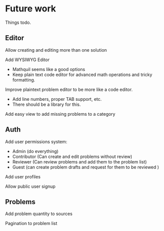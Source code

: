 # Future work

Things todo.

## Editor

Allow creating and editing more than one solution

Add WYSIWYG Editor

- Mathquil seems like a good options
- Keep plain text code editor for advanced math operations and tricky formatting.

Improve plaintext problem editor to be more like a code editor.

- Add line numbers, proper TAB support, etc.
- There should be a library for this.

Add easy view to add missing problems to a category

## Auth

Add user permissions system:

- Admin (do everything)
- Contributor (Can create and edit problems without review)
- Reviewer (Can review problems and add them to the problem list)
- Guest (can create problem drafts and request for them to be reviewed )

Add user profiles

Allow public user signup

## Problems

Add problem quantity to sources

Pagination to problem list
